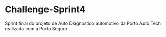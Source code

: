 # Challenge-Sprint4
Sprint final do projeto de Auto Diagnóstico automotivo da Porto Auto Tech realizada com a Porto Seguro
